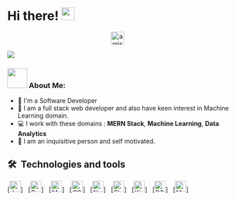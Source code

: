 # Hi there! <img src="https://github.com/TheDudeThatCode/TheDudeThatCode/blob/master/Assets/Hi.gif" width="29px">

<p align="center">
<a href="https://www.linkedin.com/in/amisha-gupta-53b072170/" target="blank"><img align="center" src="https://cdn.jsdelivr.net/npm/simple-icons@3.0.1/icons/linkedin.svg" alt="amishagupta" height="30" width="30" /></a>&nbsp;
<!-- <a href="amishagupta725@gmail.com" target="blank"><img align="center" src="https://cdn.jsdelivr.net/npm/simple-icons@3.0.1/icons/email.svg" alt="amishagupta" height="30" width="30" /></a>&nbsp; -->
</p>

![](https://camo.githubusercontent.com/992babdffd8c74a1502de375fbdf7e4d54773242/68747470733a2f2f6d656469612e67697068792e636f6d2f6d656469612f53576f536b4e36447854737a71494b4571762f67697068792e676966)

### <img src="https://github.com/TheDudeThatCode/TheDudeThatCode/blob/master/Assets/Developer.gif" width="45px"> About Me:

- 🏦 I'm a Software Developer
  <!-- <img src="https://media.giphy.com/media/WUlplcMpOCEmTGBtBW/giphy.gif" width="30"> -->
- 📝 I am a full stack web developer and also have keen interest in Machine Learning domain.
- 💻 I work with these domains : **MERN Stack**, **Machine Learning**, **Data Analytics**
- 💬 I am an inquisitive person and self motivated.

## 🛠  Technologies and tools

[<img src="https://img.shields.io/badge/JavaScript-282C34?logo=javascript&logoColor=F7DF1E" alt="JavaScript logo" title="JavaScript" height="25" />]
&nbsp;
[<img src="https://img.shields.io/badge/ReactJs-282C34?logo=reactjs&logoColor=3178C6" alt="ReactJS logo" title="ReactJS" height="25" />]
&nbsp;
[<img src="https://img.shields.io/badge/MongoDB-282C34?logo=MongoDB&logoColor=E34F26" alt="MongoDB logo" title="MongoDB" height="25" />]
&nbsp;
[<img src="https://img.shields.io/badge/CSS3-282C34?logo=css3&logoColor=1572B6" alt="CSS3 logo" title="CSS3" height="25" />]
&nbsp;
[<img src="https://img.shields.io/badge/NodeJS-282C34?logo=NodeJS&logoColor=3DDC84" alt="NodeJS logo" title="NodeJS" height="25" />]
&nbsp;
[<img src="https://img.shields.io/badge/ElasticSearch-282C34?logo=react&logoColor=61DAFB" alt="ElasticSearch logo" title="ElasticSearch" height="25" />]
&nbsp;
[<img src="https://img.shields.io/badge/Kibana-282C34?logo=Kibana&logoColor=764ABC" alt="Kibana logo" title="Kibana" height="25" />]
&nbsp;
[<img src="https://img.shields.io/badge/D3.js-282C34?logo=D3.js&logoColor=4B32C3" alt="D3.js logo" title="D3.js" height="25" />]
&nbsp;
[<img src="https://img.shields.io/badge/Machine Learning-282C34?logo=Machine Learning&logoColor=F05032" alt="Machine Learning logo" title="Machine Learning" height="25" />]
&nbsp;
